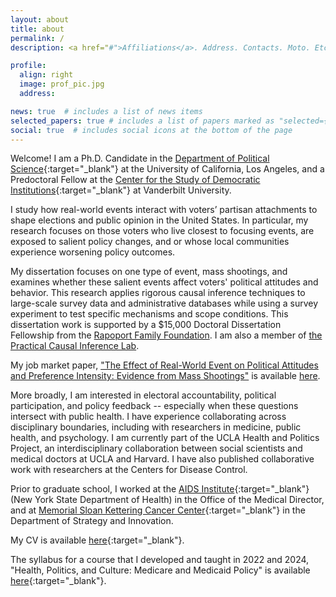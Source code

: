 ```yaml
---
layout: about
title: about
permalink: /
description: <a href="#">Affiliations</a>. Address. Contacts. Moto. Etc.

profile:
  align: right
  image: prof_pic.jpg
  address:

news: true  # includes a list of news items
selected_papers: true # includes a list of papers marked as "selected={true}"
social: true  # includes social icons at the bottom of the page
---
```


Welcome! I am a Ph.D. Candidate in the [Department of Political Science](https://polisci.ucla.edu/){:target="_blank"} at the University of California, Los Angeles, and a Predoctoral Fellow at the [Center for the Study of Democratic Institutions](https://www.vanderbilt.edu/csdi/){:target="_blank"} at Vanderbilt University.  

I study how real-world events interact with voters’ partisan attachments to shape elections and public opinion in the United States. In particular, my research focuses on those voters who live closest to focusing events, are exposed to salient policy changes, and or whose local communities experience worsening policy outcomes. 

My dissertation focuses on one type of event, mass shootings, and examines whether these salient events affect voters' political attitudes and behavior. This research applies rigorous causal inference techniques to large-scale survey data and administrative databases while using a survey experiment to test specific mechanisms and scope conditions. This dissertation work is supported by a $15,000 Doctoral Dissertation Fellowship from the [Rapoport Family Foundation](www.rapoportfamilyfoundation.com). I am also a member of [the Practical Causal Inference  Lab](www.practicallycausal.com).

My job market paper, ["The Effect of Real-World Event on Political Attitudes and Preference Intensity: Evidence from Mass Shootings"](https://ryanbk.github.io/assets/pdf/baxter_king_jmp.pdf) is available [here](https://ryanbk.github.io/assets/pdf/baxter_king_jmp.pdf).

More broadly, I am  interested in electoral accountability, political participation, and policy feedback -- especially when these questions intersect with public health. I have experience collaborating across disciplinary boundaries, including with researchers in medicine, public health, and psychology. I am currently part of the UCLA Health and Politics Project, an interdisciplinary collaboration between social scientists and medical doctors at UCLA and Harvard. I have also published collaborative work with researchers at the Centers for Disease Control. 

Prior to graduate school, I worked at the [AIDS Institute](https://www.health.ny.gov/diseases/aids/){:target="_blank"} (New York State Department of Health) in the Office of the Medical Director, and at [Memorial Sloan Kettering Cancer Center](https://www.mskcc.org/){:target="_blank"} in the Department of Strategy and Innovation. 

My CV is available [here](/assets/pdf/baxter_king_cv.pdf){:target="_blank"}.  

The syllabus for a course that I developed and  taught in 2022 and 2024, "Health, Politics, and Culture: Medicare and Medicaid Policy" is available [here](/assets/pdf/medicare_and_medicaid_syllabus.pdf){:target="_blank"}.

